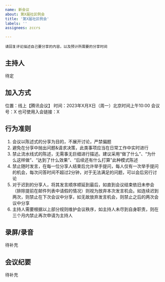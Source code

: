 ```yaml
---
name: 新会议
about: 第X届社区例会
title: '第X届社区例会'
labels: ''
assignees: zccrs

---
```


`请回复评论描述自己要分享的内容，以及预计所需要的分享时间`

## 主持人

待定

## 加入方式

位置：线上【腾讯会议】
时间：2023年X月X日（周一）北京时间上午10:00
会议号：X
也可使用入会链接：X

## 行为准则

1. 会议以陈述式的分享为目的，不展开讨论，严禁偏题
2. 避免在分享中抛出问题&请求决策，此类事项应当在日常工作中实时进行
3. 禁止流水线式的陈述，无需事无巨细进行描述。建议采用“做了什么”、“为什么这样做”、“达到了什么效果”、“后续还有什么打算”此种模式陈述
4. 禁止随时发言，在每一位分享人结束后允许举手提问，每人仅有一次举手提问的机会，每次问答时间不超过2分钟，对于无法满足的问题，可以会后另行讨论
5. 对于迟到的分享人，将其发言顺序顺延到最后，如直到会议结束依旧未参会（排除提前在邮件列表中请假的情况）则视为放弃本次发言机会。如连续迟到两次，则禁止在下次会议中分享，如无故放弃发言机会，则禁止之后的两次会议中分享
6. 主持人需要根据以上部分规则维护会议秩序，如主持人未尽到自身职责，则在三个月内禁止再次申请为主持人

## 录屏/录音

待补充

## 会议纪要

待补充
